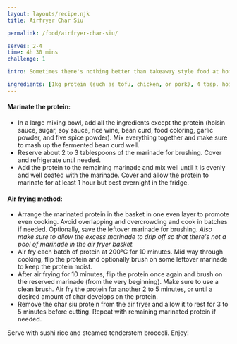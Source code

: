 ```yaml
---
layout: layouts/recipe.njk
title: Airfryer Char Siu

permalink: /food/airfryer-char-siu/

serves: 2-4
time: 4h 30 mins
challenge: 1

intro: Sometimes there's nothing better than takeaway style food at home. This is my recipe for air fryer char siu. It's got all the flavours I love; sweet, sticky, and a little charred.

ingredients: [1kg protein (such as tofu, chicken, or pork), 4 tbsp. hoisin sauce, 3 tbsp. granulated sugar, 2 tbsp. regular soy sauce, 1 tbsp. Shaoxing rice wine, 85g fermented red bean curd, 1½ tsp. teaspoons garlic powder, ½ tsp. teaspoon Chinese five spice powder, 2 tsp. red color (optional)]
---
```

#### Marinate the protein:
- In a large mixing bowl, add all the ingredients except the protein (hoisin sauce, sugar, soy sauce, rice wine, bean curd, food coloring, garlic powder, and five spice powder). Mix everything together and make sure to mash up the fermented bean curd well.
- Reserve about 2 to 3 tablespoons of the marinade for brushing. Cover and refrigerate until needed.
- Add the protein to the remaining marinade and mix well until it is evenly and well coated with the marinade. Cover and allow the protein to marinate for at least 1 hour but best overnight in the fridge.

#### Air frying method:
- Arrange the marinated protein in the basket in one even layer to promote even cooking. Avoid overlapping and overcrowding and cook in batches if needed. Optionally, save the leftover marinade for brushing.
*Also make sure to allow the excess marinade to drip off so that there's not a pool of marinade in the air fryer basket.*
- Air fry each batch of protein at 200°C for 10 minutes. Mid way through cooking, flip the protein and optionally brush on some leftover marinade to keep the protein moist.
- After air frying for 10 minutes, flip the protein once again and brush on the reserved marinade (from the very beginning). Make sure to use a clean brush. Air fry the protein for another 2 to 5 minutes, or until a desired amount of char develops on the protein.
- Remove the char siu protein from the air fryer and allow it to rest for 3 to 5 minutes before cutting. Repeat with remaining marinated protein if needed.

Serve with sushi rice and steamed tenderstem broccoli. Enjoy! 
